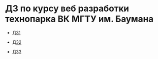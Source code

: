 # ДЗ по курсу веб разработки технопарка ВК МГТУ им. Баумана

- [ДЗ1](DZ1/) 

- [ДЗ2](DZ2/) 

- [ДЗ3](DZ3/) 
